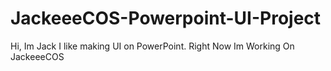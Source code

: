 # JackeeeCOS-Powerpoint-UI-Project
Hi, Im Jack I like making UI on PowerPoint. Right Now Im Working On JackeeeCOS
